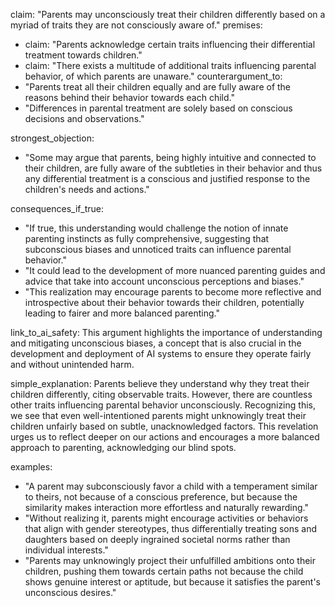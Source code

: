 claim: "Parents may unconsciously treat their children differently based on a myriad of traits they are not consciously aware of."
premises:
  - claim: "Parents acknowledge certain traits influencing their differential treatment towards children."
  - claim: "There exists a multitude of additional traits influencing parental behavior, of which parents are unaware."
counterargument_to:
  - "Parents treat all their children equally and are fully aware of the reasons behind their behavior towards each child."
  - "Differences in parental treatment are solely based on conscious decisions and observations."

strongest_objection:
  - "Some may argue that parents, being highly intuitive and connected to their children, are fully aware of the subtleties in their behavior and thus any differential treatment is a conscious and justified response to the children's needs and actions."

consequences_if_true:
  - "If true, this understanding would challenge the notion of innate parenting instincts as fully comprehensive, suggesting that subconscious biases and unnoticed traits can influence parental behavior."
  - "It could lead to the development of more nuanced parenting guides and advice that take into account unconscious perceptions and biases."
  - "This realization may encourage parents to become more reflective and introspective about their behavior towards their children, potentially leading to fairer and more balanced parenting."

link_to_ai_safety: This argument highlights the importance of understanding and mitigating unconscious biases, a concept that is also crucial in the development and deployment of AI systems to ensure they operate fairly and without unintended harm.

simple_explanation: Parents believe they understand why they treat their children differently, citing observable traits. However, there are countless other traits influencing parental behavior unconsciously. Recognizing this, we see that even well-intentioned parents might unknowingly treat their children unfairly based on subtle, unacknowledged factors. This revelation urges us to reflect deeper on our actions and encourages a more balanced approach to parenting, acknowledging our blind spots.

examples:
  - "A parent may subconsciously favor a child with a temperament similar to theirs, not because of a conscious preference, but because the similarity makes interaction more effortless and naturally rewarding."
  - "Without realizing it, parents might encourage activities or behaviors that align with gender stereotypes, thus differentially treating sons and daughters based on deeply ingrained societal norms rather than individual interests."
  - "Parents may unknowingly project their unfulfilled ambitions onto their children, pushing them towards certain paths not because the child shows genuine interest or aptitude, but because it satisfies the parent's unconscious desires."